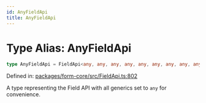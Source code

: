 ```yaml
---
id: AnyFieldApi
title: AnyFieldApi
---
```


<!-- DO NOT EDIT: this page is autogenerated from the type comments -->

# Type Alias: AnyFieldApi

```ts
type AnyFieldApi = FieldApi<any, any, any, any, any, any, any, any, any, any, any, any, any, any, any, any, any, any>;
```

Defined in: [packages/form-core/src/FieldApi.ts:802](https://github.com/TanStack/form/blob/main/packages/form-core/src/FieldApi.ts#L802)

A type representing the Field API with all generics set to `any` for convenience.
